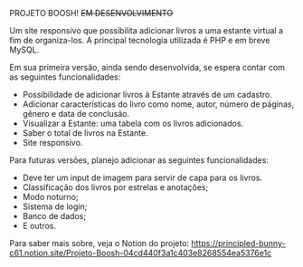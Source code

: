 PROJETO BOOSH!
~~EM DESENVOLVIMENTO~~

Um site responsivo que possibilita adicionar livros a uma estante virtual a fim de organiza-los. A principal tecnologia utilizada é PHP e em breve MySQL.

Em sua primeira versão, ainda sendo desenvolvida, se espera contar com as seguintes funcionalidades:
- Possibilidade de adicionar livros à Estante através de um cadastro.
- Adicionar características do livro como nome, autor, número de páginas, gênero e data de conclusão.
- Visualizar a Estante: uma tabela com os livros adicionados.
- Saber o total de livros na Estante.
- Site responsivo.

Para futuras versões, planejo adicionar as seguintes funcionalidades:
- Deve ter um input de imagem para servir de capa para os livros.
- Classificação dos livros por estrelas e anotações;
- Modo noturno;
- Sistema de login;
- Banco de dados;
- E outros.

Para saber mais sobre, veja o Notion do projeto:
https://principled-bunny-c61.notion.site/Projeto-Boosh-04cd440f3a1c403e8268554ea5376e1c

